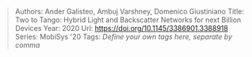 > Authors: Ander Galisteo, Ambuj Varshney, Domenico Giustiniano
> Title: Two to Tango: Hybrid Light and Backscatter Networks for next Billion Devices
> Year: 2020
> Url: https://doi.org/10.1145/3386901.3388918
> Series: MobiSys '20
> Tags: *Define your own tags here, separate by comma*